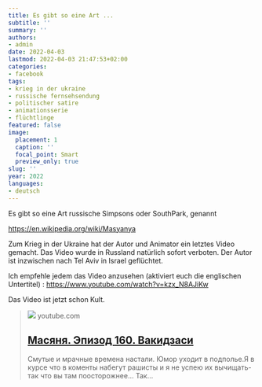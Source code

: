 ```yaml
---
title: Es gibt so eine Art ...
subtitle: ''
summary: ''
authors:
- admin
date: 2022-04-03
lastmod: 2022-04-03 21:47:53+02:00
categories:
- facebook
tags:
- krieg in der ukraine
- russische fernsehsendung
- politischer satire
- animationsserie
- flüchtlinge
featured: false
image:
  placement: 1
  caption: ''
  focal_point: Smart
  preview_only: true
slug: ''
year: 2022
languages:
- deutsch
---
```


Es gibt so eine Art russische Simpsons oder SouthPark, genannt

https://en.wikipedia.org/wiki/Masyanya 

Zum Krieg in der Ukraine hat der Autor und Animator ein letztes Video gemacht. Das Video wurde in Russland natürlich sofort verboten. Der Autor ist inzwischen nach Tel Aviv in Israel geflüchtet. 

Ich empfehle jedem das Video anzusehen (aktiviert euch die englischen Untertitel) : 
https://www.youtube.com/watch?v=kzx_N8AJiKw

Das Video ist jetzt schon Kult.
> [![](https://i.ytimg.com/vi/kzx_N8AJiKw/maxresdefault.jpg)](https://www.youtube.com/watch?v=kzx_N8AJiKw)
> youtube.com
> ## [Масяня. Эпизод 160. Вакидзаси](https://www.youtube.com/watch?v=kzx_N8AJiKw)
>
>Смутые и мрачные времена настали. Юмор уходит в подполье.Я в курсе что в коменты набегут рашисты и я не успею их вычищать- так что вы там поосторожнее... Так...
